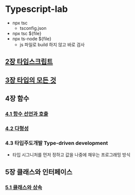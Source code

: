 # Typescript-lab

- npx tsc
    - tsconfig.json
- npx tsc ${file}
- npx ts-node ${file}
    - js 파일로 build 하지 않고 바로 검사

## [2장 타입스크립트](./markdown/chapter2.md) 

## [3장 타입의 모든 것](./markdown/chapter3.md) 

## 4장 함수
### [4.1 함수 선언과 호출](./markdown/chapter4.1.md) 
### [4.2 다형성](./markdown/chapter4.2.md) 
### 4.3 타입주도개발 Type-driven development
- 타입 시그니처를 먼저 정하고 값을 나중에 채우는 프로그래밍 방식

## 5장 클래스와 인터페이스
### [5.1 클래스와 상속](./markdown/chapter5.1.md) 



